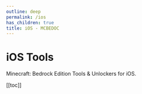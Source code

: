 ```yaml
---
outline: deep
permalink: /ios
has_children: true
title: iOS - MCBEDOC
---
```


# iOS Tools

Minecraft: Bedrock Edition Tools & Unlockers for iOS.

[[toc]]
